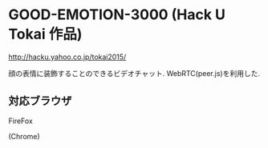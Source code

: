 # GOOD-EMOTION-3000 (Hack U Tokai 作品)

<a href="http://hacku.yahoo.co.jp/tokai2015/">http://hacku.yahoo.co.jp/tokai2015/</a>

顔の表情に装飾することのできるビデオチャット.
WebRTC(peer.js)を利用した.

## 対応ブラウザ

FireFox

(Chrome)
